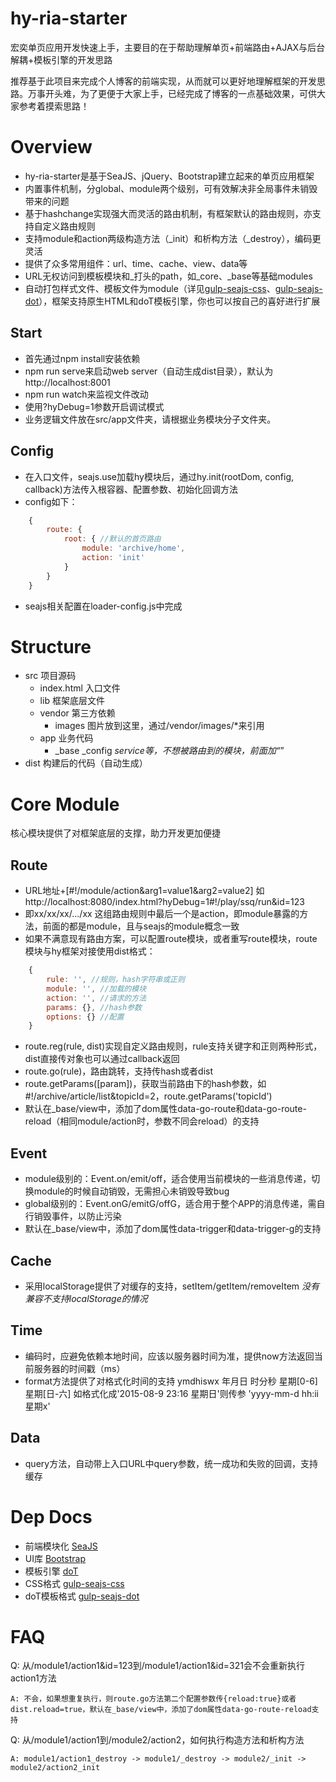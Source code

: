 # hy-ria-starter
宏奕单页应用开发快速上手，主要目的在于帮助理解单页+前端路由+AJAX与后台解耦+模板引擎的开发思路

推荐基于此项目来完成个人博客的前端实现，从而就可以更好地理解框架的开发思路。万事开头难，为了更便于大家上手，已经完成了博客的一点基础效果，可供大家参考着摸索思路！

# Overview
- hy-ria-starter是基于SeaJS、jQuery、Bootstrap建立起来的单页应用框架
- 内置事件机制，分global、module两个级别，可有效解决非全局事件未销毁带来的问题
- 基于hashchange实现强大而灵活的路由机制，有框架默认的路由规则，亦支持自定义路由规则
- 支持module和action两级构造方法（_init）和析构方法（_destroy），编码更灵活
- 提供了众多常用组件：url、time、cache、view、data等
- URL无权访问到模板模块和_打头的path，如_core、_base等基础modules
- 自动打包样式文件、模板文件为module（详见[gulp-seajs-css](https://github.com/homkai/gulp-seajs-css)、[gulp-seajs-dot](https://github.com/homkai/gulp-seajs-dot)），框架支持原生HTML和doT模板引擎，你也可以按自己的喜好进行扩展

## Start
- 首先通过npm install安装依赖
- npm run serve来启动web server（自动生成dist目录），默认为http://localhost:8001
- npm run watch来监视文件改动
- 使用?hyDebug=1参数开启调试模式
- 业务逻辑文件放在src/app文件夹，请根据业务模块分子文件夹。

## Config
- 在入口文件，seajs.use加载hy模块后，通过hy.init(rootDom, config, callback)方法传入根容器、配置参数、初始化回调方法
- config如下：
```JavaScript
    {
        route: {
            root: { //默认的首页路由
                module: 'archive/home',
                action: 'init'
            }
        }
    }
```
- seajs相关配置在loader-config.js中完成

# Structure
- src 项目源码
    - index.html 入口文件
    - lib 框架底层文件
    - vendor 第三方依赖
        - images 图片放到这里，通过/vendor/images/*来引用
    - app 业务代码
        - _base _config _service等，不想被路由到的模块，前面加“_”
- dist 构建后的代码（自动生成）

# Core Module
核心模块提供了对框架底层的支撑，助力开发更加便捷

## Route
- URL地址+[#!/module/action&arg1=value1&arg2=value2] 如http://localhost:8080/index.html?hyDebug=1#!/play/ssq/run&id=123
- 即xx/xx/xx/.../xx 这组路由规则中最后一个是action，即module暴露的方法，前面的都是module，且与seajs的module概念一致
- 如果不满意现有路由方案，可以配置route模块，或者重写route模块，route模块与hy框架对接使用dist格式：
```JavaScript
    {
        rule: '', //规则，hash字符串或正则
        module: '', //加载的模块
        action: '', //请求的方法
        params: {}, //hash参数
        options: {} //配置
    }
```
- route.reg(rule, dist)实现自定义路由规则，rule支持关键字和正则两种形式，dist直接传对象也可以通过callback返回
- route.go(rule)，路由跳转，支持传hash或者dist
- route.getParams([param])，获取当前路由下的hash参数，如#!/archive/article/list&topicId=2，route.getParams('topicId')
- 默认在_base/view中，添加了dom属性data-go-route和data-go-route-reload（相同module/action时，参数不同会reload）的支持

## Event
- module级别的：Event.on/emit/off，适合使用当前模块的一些消息传递，切换module的时候自动销毁，无需担心未销毁导致bug
- global级别的：Event.onG/emitG/offG，适合用于整个APP的消息传递，需自行销毁事件，以防止污染
- 默认在_base/view中，添加了dom属性data-trigger和data-trigger-g的支持

## Cache
- 采用localStorage提供了对缓存的支持，setItem/getItem/removeItem *没有兼容不支持localStorage的情况*

## Time
- 编码时，应避免依赖本地时间，应该以服务器时间为准，提供now方法返回当前服务器的时间戳（ms）
- format方法提供了对格式化时间的支持 ymdhiswx 年月日 时分秒 星期[0-6] 星期[日-六] 如格式化成'2015-08-9 23:16 星期日'则传参 'yyyy-mm-d hh:ii 星期x' 

## Data
- query方法，自动带上入口URL中query参数，统一成功和失败的回调，支持缓存

# Dep Docs
- 前端模块化 [SeaJS](http://seajs.org/)
- UI库 [Bootstrap](http://v3.bootcss.com/)
- 模板引擎 [doT](http://olado.github.io/doT/)
- CSS格式 [gulp-seajs-css](https://github.com/homkai/gulp-seajs-css)
- doT模板格式 [gulp-seajs-dot](https://github.com/homkai/gulp-seajs-dot)

# FAQ
Q: 从/module1/action1&id=123到/module1/action1&id=321会不会重新执行action1方法

```
A: 不会，如果想重复执行，则route.go方法第二个配置参数传{reload:true}或者dist.reload=true，默认在_base/view中，添加了dom属性data-go-route-reload支持
```

Q: 从/module1/action1到/module2/action2，如何执行构造方法和析构方法

```
A: module1/action1_destroy -> module1/_destroy -> module2/_init -> module2/action2_init
```